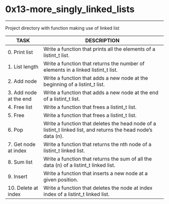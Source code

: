 # 0x13-more_singly_linked_lists
- - -
Project directory with function making use of linked list

| TASK | DESCRIPTION |
| ------ | ------ |
| 0. Print list | Write a function that prints all the elements of a listint_t list. |
| 1. List length | Write a function that returns the number of elements in a linked listint_t list. |
| 2. Add node | Write a function that adds a new node at the beginning of a listint_t list. |
| 3. Add node at the end  |Write a function that adds a new node at the end of a listint_t list. |
|4. Free list |Write a function that frees a listint_t list.|
|5. Free| Write a function that frees a listint_t list.|
|6. Pop | Write a function that deletes the head node of a listint_t linked list, and returns the head node’s data (n).|
|7. Get node at index |Write a function that returns the nth node of a listint_t linked list.|
|8. Sum list |Write a function that returns the sum of all the data (n) of a listint_t linked list.|
|9. Insert |Write a function that inserts a new node at a given position.|
|10. Delete at index | Write a function that deletes the node at index index of a listint_t linked list.|
